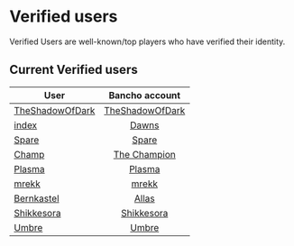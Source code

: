 # Verified users

Verified Users are well-known/top players who have verified their identity.


## Current Verified users

User | Bancho account
---|:---:
[TheShadowOfDark](https://osu.titanic.sh/u/64) | [TheShadowOfDark](https://osu.ppy.sh/users/5795337)
[index](https://osu.titanic.sh/u/82) | [Dawns](https://osu.ppy.sh/users/4639477)
[Spare](https://osu.titanic.sh/u/92)            | [Spare](https://osu.ppy.sh/users/2204373)
[Champ](https://osu.titanic.sh/u/96)            | [The Champion](https://osu.ppy.sh/users/1719471)
[Plasma](https://osu.titanic.sh/u/191)          | [Plasma](https://osu.ppy.sh/users/10077431)
[mrekk](https://osu.titanic.sh/u/208) | [mrekk](https://osu.ppy.sh/users/7562902)
[Bernkastel](https://osu.titanic.sh/u/267) | [Allas](https://osu.ppy.sh/users/763872)
[Shikkesora](https://osu.titanic.sh/u/546) | [Shikkesora](https://osu.ppy.sh/users/5382216)
[Umbre](https://osu.titanic.sh/u/1816) | [Umbre](https://osu.ppy.sh/users/2766034)
